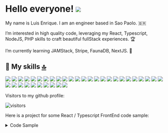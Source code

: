 
# Hello everyone! <img src="https://raw.githubusercontent.com/MartinHeinz/MartinHeinz/master/wave.gif" width="30px">

My name is Luis Enrique. I am an engineer based in Sao Paolo. 🇧🇷

I’m interested in high quality code, leveraging my React, Typescript, NodeJS, PHP skills to craft beautiful fullStack experiences. 🏆     

I’m currently learning JAMStack, Stripe, FaunaDB, NextJS. 🌱     


## 🚀 My skills [🔝](#welcome-badges-4-readmemd-profile)

<img src="https://img.shields.io/badge/HTML-239120?style=for-the-badge&logo=html5&logoColor=white" />  <img src="https://img.shields.io/badge/HTML5-E34F26?style=for-the-badge&logo=html5&logoColor=white" />  <img src="https://img.shields.io/badge/CSS-239120?style=for-the-badge&logo=css3&logoColor=white" />  <img src="https://img.shields.io/badge/CSS3-1572B6?style=for-the-badge&logo=css3&logoColor=white" />  <img src="https://img.shields.io/badge/JavaScript-F7DF1E?style=for-the-badge&logo=javascript&logoColor=black" />  <img src="https://img.shields.io/badge/JavaScript-323330?style=for-the-badge&logo=javascript&logoColor=F7DF1E" />  <img src="https://img.shields.io/badge/Node.js-43853D?style=for-the-badge&logo=node.js&logoColor=white" />  <img src="https://img.shields.io/badge/npm-CB3837?style=for-the-badge&logo=npm&logoColor=white"/>  <img src="https://img.shields.io/badge/Yarn-2C8EBB?style=for-the-badge&logo=yarn&logoColor=white"/>  <img src="https://img.shields.io/badge/Express.js-000000?style=for-the-badge&logo=express&logoColor=white"/>  <img src="https://img.shields.io/badge/Express.js-404D59?style=for-the-badge&logo=express&logoColor=white" />  <img src="https://img.shields.io/badge/TypeScript-007ACC?style=for-the-badge&logo=typescript&logoColor=white" />  <img src="https://img.shields.io/badge/Saas-CC6699?style=for-the-badge&logo=sass&logoColor=white" />  <img src="https://img.shields.io/badge/C-00599C?style=for-the-badge&logo=c&logoColor=white" />  <img src="https://img.shields.io/badge/C%2B%2B-00599C?style=for-the-badge&logo=c%2B%2B&logoColor=white" />  <img src="https://img.shields.io/badge/C%23-239120?style=for-the-badge&logo=c-sharp&logoColor=white" />  <img src="https://img.shields.io/badge/PHP-777BB4?style=for-the-badge&logo=php&logoColor=white" />  <img src="https://img.shields.io/badge/React-20232A?style=for-the-badge&logo=react&logoColor=61DAFB" />  <img src="https://img.shields.io/badge/React_Native-20232A?style=for-the-badge&logo=react&logoColor=61DAFB" />  <img src="https://img.shields.io/badge/styled--components-DB7093?style=for-the-badge&logo=styled-components&logoColor=white" />  <img src="https://img.shields.io/badge/Redux-593D88?style=for-the-badge&logo=redux&logoColor=white" />  <img src="https://img.shields.io/badge/React_Router-CA4245?style=for-the-badge&logo=react-router&logoColor=white" />  <img src="https://img.shields.io/badge/MySQL-00000F?style=for-the-badge&logo=mysql&logoColor=white" />  <img src="https://img.shields.io/badge/PostgreSQL-316192?style=for-the-badge&logo=postgresql&logoColor=white" />  <img src="https://img.shields.io/badge/MongoDB-4EA94B?style=for-the-badge&logo=mongodb&logoColor=white" />  <img src="https://img.shields.io/badge/SQLite-07405E?style=for-the-badge&logo=sqlite&logoColor=white" />  <img src="https://img.shields.io/badge/GraphQl-E10098?style=for-the-badge&logo=graphql&logoColor=white" />  <img src="https://img.shields.io/badge/Netlify-00C7B7?style=for-the-badge&logo=netlify&logoColor=white" />  <img src="https://img.shields.io/badge/Heroku-430098?style=for-the-badge&logo=heroku&logoColor=white" />  <img src="https://img.shields.io/badge/Amazon_AWS-232F3E?style=for-the-badge&logo=amazon-aws&logoColor=white" />  <img src="https://img.shields.io/badge/Google_Cloud-4285F4?style=for-the-badge&logo=google-cloud&logoColor=white" />  <img src="https://img.shields.io/badge/Visual_Studio_Code-0078D4?style=for-the-badge&logo=visual%20studio%20code&logoColor=white" />  <img src="https://img.shields.io/badge/Docker-2CA5E0?style=for-the-badge&logo=docker&logoColor=white"/>  <img src="https://img.shields.io/badge/next.js-000000?style=for-the-badge&logo=next.js&logoColor=white"/>  <img src="https://img.shields.io/badge/Git-F05032?style=for-the-badge&logo=git&logoColor=white"/> 



Visitors to my github profile: 

![visitors](https://visitor-badge.glitch.me/badge?page_id=octopus-coder.visitor-badge)


Here is a project for some React / Typescript FrontEnd code sample:

  <details>

<summary>Code Sample</summary>

https://github.com/octopus-coder/music-player-react-typescript


![Library On](https://github.com/octopus-coder/music-player-react-typescript/raw/master/music_player_library.png?raw=true"Title")
  
  
  </details>





<!---
octopus-coder/octopus-coder is a ✨ special ✨ repository because its `README.md` (this file) appears on your GitHub profile.
You can click the Preview link to take a look at your changes.
--->
